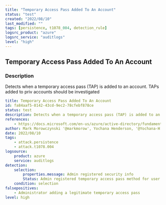 ```yaml
---
title: "Temporary Access Pass Added To An Account"
status: "test"
created: "2022/08/10"
last_modified: ""
tags: [persistence, t1078_004, detection_rule]
logsrc_product: "azure"
logsrc_service: "auditlogs"
level: "high"
---
```


## Temporary Access Pass Added To An Account

### Description

Detects when a temporary access pass (TAP) is added to an account. TAPs added to priv accounts should be investigated

```yml
title: Temporary Access Pass Added To An Account
id: fa84aaf5-8142-43cd-9ec2-78cfebf878ce
status: test
description: Detects when a temporary access pass (TAP) is added to an account. TAPs added to priv accounts should be investigated
references:
    - https://docs.microsoft.com/en-us/azure/active-directory/fundamentals/security-operations-privileged-accounts#changes-to-privileged-accounts
author: Mark Morowczynski '@markmorow', Yochana Henderson, '@Yochana-H'
date: 2022/08/10
tags:
    - attack.persistence
    - attack.t1078.004
logsource:
    product: azure
    service: auditlogs
detection:
    selection:
        properties.message: Admin registered security info
        Status: Admin registered temporary access pass method for user
    condition: selection
falsepositives:
    - Administrator adding a legitimate temporary access pass
level: high

```
